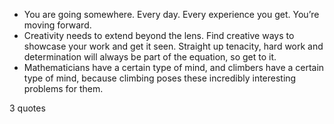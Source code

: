  - You are going somewhere. Every day. Every experience you get. You’re moving forward.
 - Creativity needs to extend beyond the lens. Find creative ways to showcase your work and get it seen. Straight up tenacity, hard work and determination will always be part of the equation, so get to it.
 - Mathematicians have a certain type of mind, and climbers have a certain type of mind, because climbing poses these incredibly interesting problems for them.

3 quotes